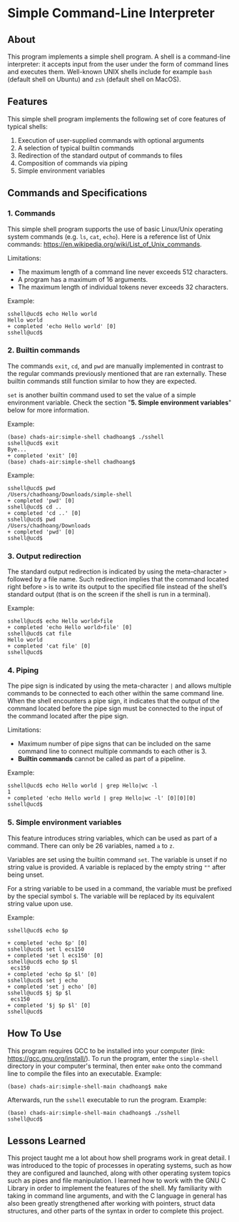 # Simple Command-Line Interpreter
## About
This program implements a simple shell program. A shell is a command-line interpreter: it accepts input from the user under the form of command lines and executes them. Well-known UNIX shells include for example `bash` (default shell on Ubuntu) and `zsh` (default shell on MacOS).
## Features
This simple shell program implements the following set of core features of typical shells:
1. Execution of user-supplied commands with optional arguments
2. A selection of typical builtin commands
3. Redirection of the standard output of commands to files
4. Composition of commands via piping 
5. Simple environment variables
## Commands and Specifications
### 1. Commands
This simple shell program supports the use of basic Linux/Unix operating system commands (e.g. `ls`, `cat`, `echo`). Here is a reference list of Unix commands: https://en.wikipedia.org/wiki/List_of_Unix_commands.

Limitations:
-   The maximum length of a command line never exceeds 512 characters.
-   A program has a maximum of 16 arguments.
-   The maximum length of individual tokens never exceeds 32 characters.

Example:
```
sshell@ucd$ echo Hello world
Hello world
+ completed 'echo Hello world' [0]
sshell@ucd$
```
### 2. Builtin commands
The commands `exit`, `cd`, and `pwd` are manually implemented in contrast to the regular commands previously mentioned that are ran externally. These builtin commands still function similar to how they are expected.

`set` is another builtin command used to set the value of a simple environment variable. Check the section "**5. Simple environment variables**" below for more information.

Example:
```
(base) chads-air:simple-shell chadhoang$ ./sshell
sshell@ucd$ exit
Bye...
+ completed 'exit' [0]
(base) chads-air:simple-shell chadhoang$
```

Example:
```
sshell@ucd$ pwd
/Users/chadhoang/Downloads/simple-shell
+ completed 'pwd' [0]
sshell@ucd$ cd ..
+ completed 'cd ..' [0]
sshell@ucd$ pwd
/Users/chadhoang/Downloads
+ completed 'pwd' [0]
sshell@ucd$
```
### 3. Output redirection
The standard output redirection is indicated by using the meta-character `>` followed by a file name. Such redirection implies that the command located right before `>` is to write its output to the specified file instead of the shell’s standard output (that is on the screen if the shell is run in a terminal).

Example:
```
sshell@ucd$ echo Hello world>file
+ completed 'echo Hello world>file' [0]
sshell@ucd$ cat file
Hello world
+ completed 'cat file' [0]
sshell@ucd$
```
### 4. Piping
The pipe sign is indicated by using the meta-character `|` and allows multiple commands to be connected to each other within the same command line. When the shell encounters a pipe sign, it indicates that the output of the command located before the pipe sign must be connected to the input of the command located after the pipe sign.

Limitations:
- Maximum number of pipe signs that can be included on the same command line to connect multiple commands to each other is 3.
- **Builtin commands** cannot be called as part of a pipeline.

Example:
```
sshell@ucd$ echo Hello world | grep Hello|wc -l
1
+ completed 'echo Hello world | grep Hello|wc -l' [0][0][0]
sshell@ucd$
```
### 5. Simple environment variables 
This feature introduces string variables, which can be used as part of a command. There can only be 26 variables, named `a` to `z`.

Variables are set using the builtin command `set`. The variable is unset if no string value is provided. A variable is replaced by the empty string `""` after being unset.

For a string variable to be used in a command, the variable must be prefixed by the special symbol `$`. The variable will be replaced by its equivalent string value upon use. 

Example:
```
sshell@ucd$ echo $p

+ completed 'echo $p' [0]
sshell@ucd$ set l ecs150
+ completed 'set l ecs150' [0]
sshell@ucd$ echo $p $l
 ecs150
+ completed 'echo $p $l' [0]
sshell@ucd$ set j echo
+ completed 'set j echo' [0]
sshell@ucd$ $j $p $l
 ecs150
+ completed '$j $p $l' [0]
sshell@ucd$
```
## How To Use
This program requires GCC to be installed into your computer (link: https://gcc.gnu.org/install/). To run the program, enter the `simple-shell` directory in your computer's terminal, then enter `make` onto the command line to compile the files into an executable.
Example:
```
(base) chads-air:simple-shell-main chadhoang$ make
```
Afterwards, run the `sshell` executable to run the program.
Example:
```
(base) chads-air:simple-shell-main chadhoang$ ./sshell
sshell@ucd$
```
## Lessons Learned
This project taught me a lot about how shell programs work in great detail. I was introduced to the topic of processes in operating systems, such as how they are configured and launched, along with other operating system topics such as pipes and file manipulation. I learned how to work with the GNU C Library in order to implement the features of the shell. My familiarity with taking in command line arguments, and with the C language in general has also been greatly strengthened after working with pointers, struct data structures, and other parts of the syntax in order to complete this project.
